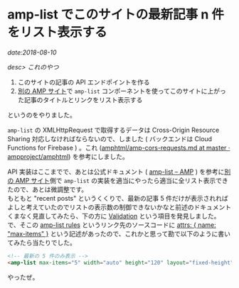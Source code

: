 # amp-list でこのサイトの最新記事 n 件をリスト表示する

*date:2018-08-10*

*desc> これのやつ*

1. このサイトの記事の API エンドポイントを作る
1. [別の AMP サイト](https://hrfmmymt.github.io/)で `amp-list` コンポーネントを使ってこのサイトに上がった記事のタイトルとリンクをリスト表示する

というのをやりました。

`amp-list` の XMLHttpRequest で取得するデータは Cross-Origin Resource Sharing 対応しなければならないので、しました ( バックエンドは Cloud Functions for Firebase ) 。これ ([amphtml/amp-cors-requests.md at master · ampproject/amphtml](https://github.com/ampproject/amphtml/blob/master/spec/amp-cors-requests.md)) を参考にしました。

API 実装はここまでで、あとは公式ドキュメント ( [amp-list – AMP](https://www.ampproject.org/docs/reference/components/amp-list) ) を参考に[別の AMP サイト](https://hrfmmymt.github.io/)側で `amp-list` の実装を適当にやったら適当に全リスト表示できたので、あとは微調整です。  
もともと "recent posts" というくくりで、最新の記事 5 件だけが表示されればよしと考えていたのでリストの表示数の制御できないかなと前述のドキュメントくまなく見直してみたら、下の方に [Validation](https://www.ampproject.org/docs/reference/components/amp-list#validation) という項目を発見しました。で、そこの [amp-list rules](https://github.com/ampproject/amphtml/blob/master/extensions/amp-list/validator-amp-list.protoascii) というリンク先のソースコードに [attrs: { name: "max-items" }](https://github.com/ampproject/amphtml/blob/master/extensions/amp-list/validator-amp-list.protoascii#L102) という記述があったので、これかと思って勘で以下のように書いてみたら当たりでした。

```html
<!-- 最新の 5 件のみ表示 -->
<amp-list max-items="5" width="auto" height="120" layout="fixed-height">
```

やったぜ。